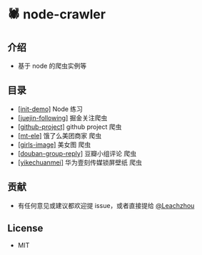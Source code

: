 # 🕷️ node-crawler

## 介绍

- 基于 node 的爬虫实例等

## 目录

- [[init-demo]](https://github.com/LeachZhou/node-demo/tree/master/init-demo) Node 练习
- [[juejin-following]](https://github.com/LeachZhou/node-demo/tree/master/juejin-following) 掘金关注爬虫
- [[github-project]](https://github.com/LeachZhou/node-demo/tree/master/github-project) github project 爬虫
- [[mt-ele]](https://github.com/LeachZhou/node-demo/tree/master/mt-ele) 饿了么美团商家 爬虫
- [[girls-image]](https://github.com/LeachZhou/node-demo/tree/master/girls-image) 美女图 爬虫
- [[douban-group-reply]](https://github.com/LeachZhou/node-demo/tree/master/douban-group-reply) 豆瓣小组评论 爬虫
- [[yikechuanmei]](https://github.com/LeachZhou/node-demo/tree/master/yikechuanmei) 华为壹刻传媒锁屏壁纸 爬虫

## 贡献

- 有任何意见或建议都欢迎提 issue，或者直接提给 [@Leachzhou](http://github.com/leachzhou)

## License

- MIT
